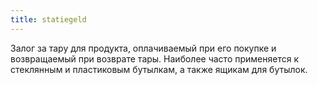 ```yaml
---
title: statiegeld
---
```


Залог за тару для продукта, оплачиваемый при его покупке и возвращаемый при возврате тары. Наиболее часто применяется к стеклянным и пластиковым бутылкам, а также ящикам для бутылок.

<!--more-->